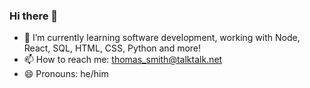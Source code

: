 ### Hi there 👋

- 🌱 I’m currently learning software development, working with Node, React, SQL, HTML, CSS, Python and more!
- 📫 How to reach me: thomas_smith@talktalk.net 
- 😄 Pronouns: he/him
